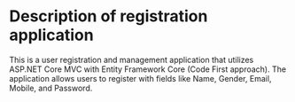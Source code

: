 # Description of registration application
 This is a user registration and management application that utilizes ASP.NET Core MVC with Entity Framework Core (Code First approach). The application allows users to register with fields like Name, Gender, Email, Mobile, and Password.
